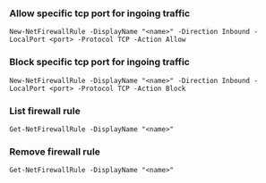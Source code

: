 ### Allow specific tcp port for ingoing traffic
```
New-NetFirewallRule -DisplayName "<name>" -Direction Inbound -LocalPort <port> -Protocol TCP -Action Allow
```

### Block specific tcp port for ingoing traffic
```
New-NetFirewallRule -DisplayName "<name>" -Direction Inbound -LocalPort <port> -Protocol TCP -Action Block
```

### List firewall rule
```
Get-NetFirewallRule -DisplayName "<name>"
```

### Remove firewall rule
```
Get-NetFirewallRule -DisplayName "<name>"
```

